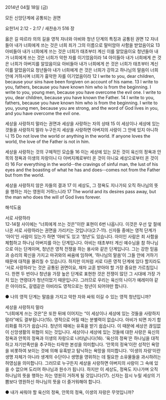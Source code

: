 2014년 04월 18일 (금)

모든 신앙단계에 공통되는 권면



요한1서 2:12 - 2:17 / 새찬송가 516 장


옳은 길 따르라 의의 길을
영적 자녀와 아비와 청년 단계의 특징과 공통된 권면
12 자녀들아 내가 너희에게 쓰는 것은 너희 죄가 그의 이름으로 말미암아 사함을 받았음이요 13 아비들아 내가 너희에게 쓰는 것은 너희가 태초부터 계신 이를 알았음이요 청년들아 내가 너희에게 쓰는 것은 너희가 악한 자를 이기었음이라 14 아이들아 내가 너희에게 쓴 것은 너희가 아버지를 알았음이요 아비들아 내가 너희에게 쓴 것은 너희가 태초부터 계신 이를 알았음이요 청년들아 내가 너희에게 쓴 것은 너희가 강하고 하나님의 말씀이 너희 안에 거하시며 너희가 흉악한 자를 이기었음이라 
12 I write to you, dear children, because your sins have been forgiven on account of his name. 13 I write to you, fathers, because you have known him who is from the beginning. I write to you, young men, because you have overcome the evil one. I write to you, dear children, because you have known the Father. 14 I write to you, fathers, because you have known him who is from the beginning. I write to you, young men, because you are strong, and the word of God lives in you, and you have overcome the evil one.   

세상을 사랑하지 말라는 권면과 세상을 사랑하는 자의 상태
15 이 세상이나 세상에 있는 것들을 사랑하지 말라 누구든지 세상을 사랑하면 아버지의 사랑이 그 안에 있지 아니하니 
15 Do not love the world or anything in the world. If anyone loves the world, the love of the Father is not in him.   

세상을 사랑하는 것의 구체적인 모습들
16 이는 세상에 있는 모든 것이 육신의 정욕과 안목의 정욕과 이생의 자랑이니 다 아버지께로부터 온 것이 아니요 세상으로부터 온 것이라 
16 For everything in the world--the cravings of sinful man, the lust of his eyes and the boasting of what he has and does--comes not from the Father but from the world.   

세상을 사랑하지 않은 자들의 결과 
17 이 세상도, 그 정욕도 지나가되 오직 하나님의 뜻을 행하는 자는 영원히 거하느니라 
17 The world and its desires pass away, but the man who does the will of God lives forever.

해석도움





서로 사랑하라  
12-14절 사이에는 “너희에게 쓰는 것은”이란 표현이 6번 나옵니다. 이것은 우선 앞 절에 나온 서로 사랑하라는 권면을 가리키는 것입니다(2:7-11). 신자들 중에는 영적 단계가 ‘아이’인 사람이 있는가 하면 ‘아비’도 있고 ‘청년’도 있습니다. 아이인 사람은 죄 사함을 체험하고 하나님 아버지를 아는 단계입니다. 아비는 태초부터 계신 예수님을 참 하나님으로 아는 단계이며, 청년은 영적 전쟁을 하는 용사와 같은 단계입니다. 그는 강한 믿음과 승리의 확신을 가지고 마귀와의 싸움에 임하며, ‘하나님의 말씀’이 그들 안에 거하기 때문에 대적을 물리칠 수 있습니다. 하지만 이처럼 서로 다른 영적 단계에 있다 할지라도 ‘서로 사랑하라’는 것은 공통된 권면이요, 재차 교훈 받아야 할 가장 중요한 가르침입니다. 한편 두 번이나 청년을 가장 높은 단계로 표현한 것은 전쟁이 많던 그 시대에 가장 가치 있는 연령대가 청년이었기 때문입니다. 그러므로 우리는 육신의 나이가 예레미야 같은 아이라도, 갈렙같은 아비라도 영적으로는 청년이 되어야만 합니다.   

● 나의 영적 단계는 말씀을 가지고 악한 자와 싸워 이길 수 있는 영적 청년입니까? 

세상을 사랑하지 말라  
“너희에게 쓰는 것은”은 또한 뒤에 이어지는 “이 세상이나 세상에 있는 것들을 사랑하지 말라”에도 결부됩니다(15). 영적으로 어릴 때는 분별력이 없습니다. 아비가 되면 자기 합리화를 하기가 쉽습니다. 청년의 때에는 유혹을 받기 쉽습니다. 이 때문에 세상은 끊임없이 신앙생활의 위협이 되는 것입니다. 세상이나 세상에 있는 것들에 대한 사랑은 육신의 정욕과 안목의 정욕과 이생의 자랑으로 나타납니다(16). ‘육신의 정욕’은 하나님을 대적하고 자기만족만을 추구하는 타락한 본성을 의미합니다. ‘안목의 정욕’이란 성적인 욕망을 비롯하여 보이는 것에 의해 유혹받고 탐닉하는 욕망을 의미합니다. ‘이생의 자랑’이란 생명 자체가 아니라 생계의 수단이나 생명을 영위하는 데 필요한 소유물들을 과시하려는 허영심을 의미합니다. 그러므로 누구든지 세상을 사랑하면 아버지의 사랑이 그 속에 있을 수 없으며 도리어 하나님과 원수가 됩니다. 하지만 이 세상도, 정욕도 지나가며 오직 하나님의 뜻을 행하는 자는 영원히 거하게 될 것입니다(17). 신자는 잠시 누릴 세상의 기쁨보다 영원하신 하나님의 뜻을 더 즐거워해야 합니다.   

● 내가 싸워야 할 육신의 정욕, 안목의 정욕, 이생의 자랑은 무엇입니까?